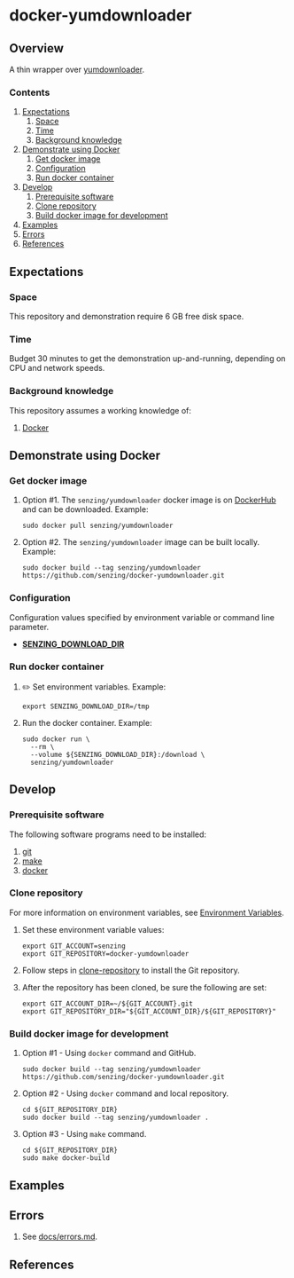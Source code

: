 # docker-yumdownloader

## Overview

A thin wrapper over
[yumdownloader](https://github.com/Senzing/knowledge-base/blob/master/WHATIS/yumdownloader.md).

### Contents

1. [Expectations](#expectations)
    1. [Space](#space)
    1. [Time](#time)
    1. [Background knowledge](#background-knowledge)
1. [Demonstrate using Docker](#demonstrate-using-docker)
    1. [Get docker image](#get-docker-image)
    1. [Configuration](#configuration)
    1. [Run docker container](#run-docker-container)
1. [Develop](#develop)
    1. [Prerequisite software](#prerequisite-software)
    1. [Clone repository](#clone-repository)
    1. [Build docker image for development](#build-docker-image-for-development)
1. [Examples](#examples)
1. [Errors](#errors)
1. [References](#references)

## Expectations

### Space

This repository and demonstration require 6 GB free disk space.

### Time

Budget 30 minutes to get the demonstration up-and-running, depending on CPU and network speeds.

### Background knowledge

This repository assumes a working knowledge of:

1. [Docker](https://github.com/Senzing/knowledge-base/blob/master/WHATIS/docker.md)

## Demonstrate using Docker

### Get docker image

1. Option #1. The `senzing/yumdownloader` docker image is on [DockerHub](https://hub.docker.com/r/senzing/yumdownloader) and can be downloaded.
   Example:

    ```console
    sudo docker pull senzing/yumdownloader
    ```

1. Option #2. The `senzing/yumdownloader` image can be built locally.
   Example:

    ```console
    sudo docker build --tag senzing/yumdownloader https://github.com/senzing/docker-yumdownloader.git
    ```

### Configuration

Configuration values specified by environment variable or command line parameter.

- **[SENZING_DOWNLOAD_DIR](https://github.com/Senzing/knowledge-base/blob/master/lists/environment-variables.md#senzing_download_dir)**

### Run docker container

1. :pencil2: Set environment variables.
   Example:

    ```console
    export SENZING_DOWNLOAD_DIR=/tmp
    ```

1. Run the docker container.
   Example:

    ```console
    sudo docker run \
      --rm \
      --volume ${SENZING_DOWNLOAD_DIR}:/download \
      senzing/yumdownloader
    ```

## Develop

### Prerequisite software

The following software programs need to be installed:

1. [git](https://github.com/Senzing/knowledge-base/blob/master/HOWTO/install-git.md)
1. [make](https://github.com/Senzing/knowledge-base/blob/master/HOWTO/install-make.md)
1. [docker](https://github.com/Senzing/knowledge-base/blob/master/HOWTO/install-docker.md)

### Clone repository

For more information on environment variables,
see [Environment Variables](https://github.com/Senzing/knowledge-base/blob/master/lists/environment-variables.md).

1. Set these environment variable values:

    ```console
    export GIT_ACCOUNT=senzing
    export GIT_REPOSITORY=docker-yumdownloader
    ```

1. Follow steps in [clone-repository](https://github.com/Senzing/knowledge-base/blob/master/HOWTO/clone-repository.md) to install the Git repository.

1. After the repository has been cloned, be sure the following are set:

    ```console
    export GIT_ACCOUNT_DIR=~/${GIT_ACCOUNT}.git
    export GIT_REPOSITORY_DIR="${GIT_ACCOUNT_DIR}/${GIT_REPOSITORY}"
    ```

### Build docker image for development

1. Option #1 - Using `docker` command and GitHub.

    ```console
    sudo docker build --tag senzing/yumdownloader https://github.com/senzing/docker-yumdownloader.git
    ```

1. Option #2 - Using `docker` command and local repository.

    ```console
    cd ${GIT_REPOSITORY_DIR}
    sudo docker build --tag senzing/yumdownloader .
    ```

1. Option #3 - Using `make` command.

    ```console
    cd ${GIT_REPOSITORY_DIR}
    sudo make docker-build
    ```

## Examples

## Errors

1. See [docs/errors.md](docs/errors.md).

## References
